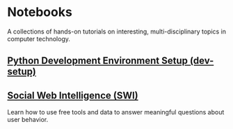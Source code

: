 # Notebooks

A collections of hands-on tutorials on interesting, multi-disciplinary topics in computer technology.

## [Python Development Environment Setup (dev-setup)](http://nbviewer.ipython.org/github/boshmaf/notebooks/blob/master/dev-setup/playbook.ipynb)

## [Social Web Intelligence (SWI)](http://nbviewer.ipython.org/github/boshmaf/notebooks/blob/master/swi/swi.ipynb)

Learn how to use free tools and data to answer meaningful questions about user behavior.
